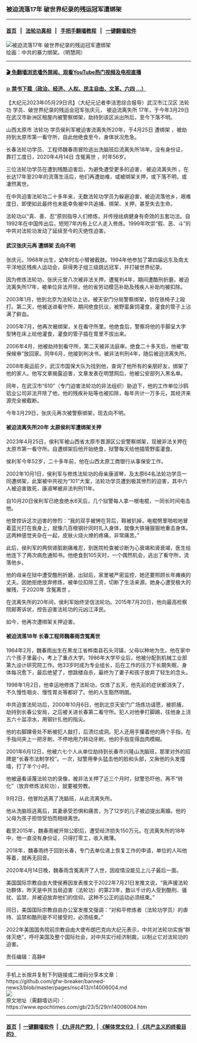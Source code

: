 ### 被迫流落17年 破世界纪录的残运冠军遭绑架
------------------------

#### [首页](https://github.com/gfw-breaker/banned-news3/blob/master/README.md) &nbsp;&nbsp;|&nbsp;&nbsp; [法轮功真相](https://github.com/begood0513/basic/blob/master/README.md)  &nbsp;&nbsp;|&nbsp;&nbsp; [手把手翻墙教程](https://github.com/gfw-breaker/guides/wiki)  &nbsp;&nbsp;|&nbsp;&nbsp; [一键翻墙软件](https://github.com/gfw-breaker/nogfw/blob/master/README.md)  



<div><img alt="被迫流落17年 破世界纪录的残运冠军遭绑架" class="attachment-djy_600_400 size-djy_600_400 wp-post-image" src="https://i.epochtimes.com/assets/uploads/2022/07/id13780047-668a1bfb41a32cd0b5977055b7e6a346.jpg"/>
<div class="caption">
 绘画：中共的暴力绑架。（明慧网）
</div></div><hr/>

#### [ 🎬  免翻墙浏览墙外禁闻、观看YouTube热门视频及电视直播](https://github.com/gfw-breaker/HelloWorld)

#### [ 💥  禁书下载（政治、经济、人权、民主自由、文革、六四 ...）](https://github.com/gfw-breaker/books/blob/master/README.md)

<div><p>
 【大纪元2023年05月29日讯】（大纪元记者李洁思综合报导）武汉市江汉区
 <ok href="https://www.epochtimes.com/gb/tag/%E6%B3%95%E8%BD%AE%E5%8A%9F.html">
  法轮功
 </ok>
 学员、破世界纪录的残运会冠军张庆元，
 <ok href="https://www.epochtimes.com/gb/tag/%E8%A2%AB%E8%BF%AB%E6%B5%81%E7%A6%BB%E5%A4%B1%E6%89%80.html">
  被迫流离失所
 </ok>
 17年，于今年3月29日在武汉市新洲区租屋内被警察绑架，劫持到该区派出所后，至今下落不明。
</p>
<p>
 山西太原市
 <ok href="https://www.epochtimes.com/gb/tag/%E6%B3%95%E8%BD%AE%E5%8A%9F.html">
  法轮功
 </ok>
 学员侯利军被迫害流离失所20年，于4月25日
 <ok href="https://www.epochtimes.com/gb/tag/%E9%81%AD%E7%BB%91%E6%9E%B6.html">
  遭绑架
 </ok>
 ，被劫持到太原市第一看守所，自此他绝食至今，身体状况危急。
</p>
<p>
 长春法轮功学员、工程师魏春雨冒险逃出洗脑班后流离失所18年，没有身份证，靠打工度日，2020年4月14日
 <ok href="https://www.epochtimes.com/gb/tag/%E5%90%AB%E5%86%A4%E7%A6%BB%E4%B8%96.html">
  含冤离世
 </ok>
 ，时年56岁。
</p>
<p>
 三位法轮功学员在遭到残酷迫害后，为避免遭受更多的迫害，
 <ok href="https://www.epochtimes.com/gb/tag/%E8%A2%AB%E8%BF%AB%E6%B5%81%E7%A6%BB%E5%A4%B1%E6%89%80.html">
  被迫流离失所
 </ok>
 。在长达17年至20年的流落生活后，他们再遭劫难，或被绑架关押，或下落不明，或凄然离世。
</p>
<p>
 在中共迫害法轮功二十多年来，无数法轮功学员为躲避迫害，被迫流落他乡，艰难度日，即使如此最终也未能幸免被中共追捕、绑架、关押，甚至失去生命。
</p>
<p>
 法轮功以“真、善、忍”原则指导人们修炼，并传授祛病健身有奇效的五套功法。自1992年在中国传出后，短短7年内有上亿人走入修炼。1999年吹崇“假、恶、斗”的中共对法轮功发动了延续至今的灭绝性迫害。
</p>
<h4>
 武汉张庆元再
 <ok href="https://www.epochtimes.com/gb/tag/%E9%81%AD%E7%BB%91%E6%9E%B6.html">
  遭绑架
 </ok>
 去向不明
</h4>
<p>
 张庆元，1968年出生，幼年时左小臂被截肢。1994年他参加了第四届远东及南太平洋地区残疾人运动会，获得男子组三级跳远冠军，并打破世界纪录。
</p>
<p>
 因为修炼法轮功，张庆元曾八次被非法关押，遭冤判4年，期间遭酷刑折磨，被迫流离失所17年，被单位非法开除，他的省劳动模范补助及残疾人补助均被扣除。
</p>
<p>
 2003年1月，他到北京为法轮功上访，被天安门分局警察绑架，锁在铁椅子上殴打。第二天，他被送进看守所，期间绝食抗议，被野蛮鼻饲灌食，灌食的管子上沾满了鲜血。
</p>
<p>
 2005年7月，他再次被绑架，关在看守所里。他绝食后，警察将他的手脚呈大字型铐在床上给他灌食，灌食的管子插在胃里不拔出来。
</p>
<p>
 2006年4月，他被劫持到看守所，第二天被非法庭审。绝食二十多天后，他被“取保候审”放回家。同年6月，他接到判决书，被非法判刑4年，随后被迫流离失所。
</p>
<p>
 2008年奥运前夕，武汉市国保大队为找到他，查询了他所有的亲朋好友，绑架了他的家人。他写文章揭露迫害，文章发表在明慧网后，他被公安部列入黑名单。
</p>
<p>
 同年，在武汉市“610”（专门迫害法轮功的非法组织）胁迫下，他的工作单位沙鸥铝业公司非法开除了他，他的残疾补贴等也被扣除，每年共计一万多元，其经济来源完全被截断。
</p>
<p>
 今年3月29日，张庆元再次被警察绑架，现去向不明。
</p>
<h4>
 被迫流离失所20年 太原侯利军遭绑架关押
</h4>
<p>
 2023年4月25日，侯利军被山西省太原市晋源区公安警察绑架，现被非法关押在太原市第一看守所。自遭绑架后他开始绝食，狱警每天给他插管野蛮灌食。
</p>
<p>
 侯利军今年52岁，二十多年前，他在山西太原工商银行从事保安工作。
</p>
<p>
 2002年10月1日，侯利军与修炼法轮功的母亲康淑琴，及太原64名法轮功学员一同遭绑架，此案被中共视为“101”大案，法轮功学员遭到极其惨烈的迫害，其中六人被迫害致死，康淑琴被非法判刑11年。
</p>
<p>
 自10月20日侯利军已绝食绝水6天后，几个狱警每人拿一根电棍，一同长时间电击他。
</p>
<p>
 他曾控诉这次迫害的惨烈：“我的双手被铐在背后，鞋被扒掉，电棍劈里啪啦地冒着蓝光打在我身上，就像几百根钢针同时扎入身体，就像大铁锤狠狠地重击身体。这两种感觉夹杂在一起，皮肤火烧火燎的疼痛，非常痛苦。”
</p>
<p>
 此后，侯利军的两侧肾脏剧痛难忍，到医院检查被诊断为心衰竭和肾衰竭，医生给他连下了两次病危通知书。他绝食到105天时，一个偶然机会，逃出了看守所，流落他乡。
</p>
<p>
 他的母亲在狱中遭受酷刑折磨，出狱后，家里被严密监控，她还要照顾长年瘫痪的丈夫。因她拒绝放弃修炼，被单位扣除工资，切断了生活来源。她身心遭受极大的摧残，于2020年
 <ok href="https://www.epochtimes.com/gb/tag/%E5%90%AB%E5%86%A4%E7%A6%BB%E4%B8%96.html">
  含冤离世
 </ok>
 。
</p>
<p>
 在流离失所的20年间，侯利军始终坚信法轮功。2015年7月20日，他向最高检察院邮寄诉状，控告迫害法轮功的元凶江泽民。
</p>
<p>
 如今，他再次遭绑架关押迫害。
</p>
<h4>
 被迫流落18年 长春工程师魏春雨含冤离世
</h4>
<p>
 1964年2月，魏春雨出生在黑龙江省桦南县石头河镇，父母以种地为生。他在家中六个孩子里最小，考上了重点大学。1986年大学毕业后，他被分配到机械工业部第九设计研究院工作。他33岁时成为专业组长，后在工作的压力下长期失眠，身体每况愈下，最后绝望了，想跳楼自杀，最终为了妻子和孩子放弃了轻生的念头。
</p>
<p>
 1998年1月2日，他幸运地修炼了法轮功，仅炼了五天，他先前的症状都消失了，不久慢性咽炎、慢性胃炎等都好了。他的人生豁然明朗。
</p>
<p>
 中共迫害法轮功后，2000年10月6日，他到北京天安门广场炼功请愿，被抓捕，劫持到长春公安局，之后被关进长春第二看守所。犯人对他拳打脚踢，往他身上浇五六十盆凉水，用钢针扎他的指尖。
</p>
<p>
 他的右脚踝骨处不断被犯人敲打，后溃烂成洞。犯人还用手攥着他的两个手指，在手指间夹上一把牙刷，不停地用力转动牙刷，他的手指变得血肉模糊。
</p>
<p>
 2001年6月12日，他被六七个人从单位劫持到长春市兴隆山洗脑班，那里对外的招牌是“长春市法制学校”。一次，狱警用拳头猛击他的脸和头部，又揪他的头发撞墙，打了半个小时。
</p>
<p>
 他被逼看诬蔑法轮功的录像，被非法关押了近三个月时，狱警恐吓他，再不“转化”（放弃修炼法轮功），就要被劳教。
</p>
<p>
 9月2日，他冒险逃离了洗脑班，从此流离失所。
</p>
<p>
 他从洗脑班逃离后，其妻承受恐惧和痛苦，为了12岁的儿子被迫提出离婚。他的父母为孩子担惊受怕而相继离世。
</p>
<p>
 截至2015年，魏春雨被开除公职后，遭受经济损失150万元。在流离失所的18年中，他一直没有身份证，只得打零工，收入微薄。
</p>
<p>
 2018年，魏春雨终于回到长春，专门去单位递上恢复工作的申请，单位的人叫他等着，就再无回音。
</p>
<p>
 2020年4月14日晚，魏春雨含冤离开了人世，因疫情没能见上儿子最后一面。
</p>
<p>
 美国国际宗教自由大使侯赛因发表推文于2022年7月21日发推文说，“我声援法轮功群体，昨天是中共当局迫害（法轮功）的第23年，数以千计的人受到酷刑、骚扰、监禁，并被迫放弃他们的信仰。这种不公正的运动必须结束。”
</p>
<p>
 同日，美国国际宗教自由办公室发推文强调：“对和平修炼者（法轮功学员）的虐待、监禁和酷刑是不可接受的，必须结束。”
</p>
<p>
 2022年美国国务院前宗教自由大使布朗巴克向大纪元表示，中共对法轮功实施“群体灭绝”，呼吁美国及整个国际社会，对中共实行经济制裁，以制止它对法轮功的迫害。
</p>
<p>
 责任编辑：高静#
</p>
</div>
<hr/>
手机上长按并复制下列链接或二维码分享本文章：<br/>
https://github.com/gfw-breaker/banned-news3/blob/master/pages/nsc413/n14006004.md <br/>
<a href='https://github.com/gfw-breaker/banned-news3/blob/master/pages/nsc413/n14006004.md'><img src='https://github.com/gfw-breaker/banned-news3/blob/master/pages/nsc413/n14006004.md.png'/></a> <br/>
原文地址（需翻墙访问）：https://www.epochtimes.com/gb/23/5/29/n14006004.htm


------------------------
#### [首页](https://github.com/gfw-breaker/banned-news3/blob/master/README.md) &nbsp;|&nbsp; [一键翻墙软件](https://github.com/gfw-breaker/nogfw/blob/master/README.md) &nbsp;| [《九评共产党》](https://github.com/gfw-breaker/9ping.md/blob/master/README.md#九评之一评共产党是什么) | [《解体党文化》](https://github.com/gfw-breaker/jtdwh.md/blob/master/README.md) | [《共产主义的终极目的》](https://github.com/gfw-breaker/gczydzjmd.md/blob/master/README.md)


<img src='http://gfw-breaker.win/banned-news3/pages/nsc413/n14006004.md' width='0px' height='0px'/>